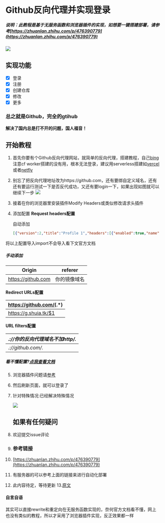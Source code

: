 # Github反向代理并实现登录

##### 说明：此教程是基于无服务函数和浏览器插件的实现，如想要一键搭建部署，请参考[https://zhuanlan.zhihu.com/p/476390779](https://zhuanlan.zhihu.com/p/476390779)

![](https://cloud.shuia.tk/Qexo/2022/8/162fc2b7fd4fdc46149377d1e6a6dbab.png)

## 实现功能

* [X]  登录
* [X]  注册
* [X]  创建仓库
* [X]  修改
* [X]  更多

### 总之就是Github，完全的gtihub

**解决了国内总是打不开的问题，国人福音！**

## 开始教程

1. 首先你要有个Github反向代理网站，就简单的反向代理，搭建教程，自己[bing](https://cn.bing.com/search?q=%E5%8F%8D%E5%90%91%E4%BB%A3%E7%90%86Github&qs=n&form=QBRE&sp=-1&pq=%E5%8F%8D%E5%90%91%E4%BB%A3%E7%90%86github&sc=1-10&sk=&cvid=789F3AE646004FCDBD6DA1F7248F16D6&ghsh=0&ghacc=0&ghpl=)注意cf worker搭建的没有用，根本无法登录，建议用serverless搭建如[vercel](https://vercel.com/)或者[netfly](https://www.netlify.com/)
2. 别忘了把反向代理地址改为https://github.com，还有要绑自定义域名，还有还有要运行测试一下是否反代成功，又还有要login一下，如果出现如图就可以继续下一步
   ![](https://cloud.shuia.tk/Qexo/2022/8/808a99dafbc186ee45845028e3a9e644.png)
3. 接着在你的浏览器里安装插件Modify Headers或类似修改请求头插件
4. 添加配置
   **Request headers配置**

   自动添加

   ```json
   [{"version":2,"title":"Profile 1","headers":[{"enabled":true,"name":"Origin","value":"https://github.com"},{"enabled":true,"name":"referer","value":"https://g.shuia.tk/"}],"urlReplacements":[{"enabled":true,"name":"https://github.com/(.*)","value":"https://g.shuia.tk/$1"}],"urlFilters":[{"enabled":true,"urlRegex":".*://g.shuia.tk/.*"},{"enabled":true,"urlRegex":".*://github.com/.*"}],"shortTitle":"1"}]
   ```

将以上配置导入import不会导入看下文官方文档

##### 手动添加


| Origin             | referer      |
| ------------------ | ------------ |
| https://github.com | 你的镜像域名 |

**Redirect URLs配置**


| https://github.com/(.*) |
| ----------------------- |
| https://g.shuia.tk/$1   |

**URL filters配置**


| .*://你的反向代理域名不加http/.* |
| -------------------------------- |
| .*://github.com/.*               |

##### ***看不懂配置?[点我查看文档](https://docs.modheader.com/using-modheader/introduction)***

5. 浏览器插件问题请[参考](https://blog.csdn.net/weixin_44632787/article/details/118276345)
6. 然后刷新页面，就可以登录了
7. 针对特殊情况:已经解决特殊情况

   ![](https://cloud.shuia.tk/Qexo/2022/8/1a3ef1d31023ce70b6a1a600a98519f3.png)

   ## 如果有任何疑问
8. 欢迎提交issue评论
9. ### 参考链接
10. [https://zhuanlan.zhihu.com/p/476390779](https://zhuanlan.zhihu.com/p/476390779)
11. 有服务器的可以参考上面的链接来进行自动化部署
12. 此内容待定，等待更新
13.[原文](https://hllqk.vercel.app/2022/08/14/githubproxy/)
#### 自言自语

其实可以直接rewrite和重定向在无服务函数实现的，奈何官方文档看不懂，网上也没有类似的教程，所以才采用了浏览器插件实现，反正效果都一样
